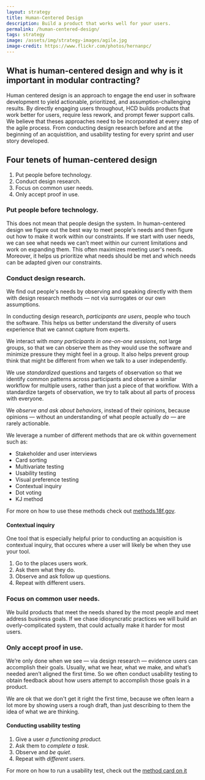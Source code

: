 ```yaml
---
layout: strategy
title: Human-Centered Design
description: Build a product that works well for your users.
permalink: /human-centered-design/
tags: strategy
image: /assets/img/strategy-images/agile.jpg
image-credit: https://www.flickr.com/photos/hernanpc/
---
```


## What is human-centered design and why is it important in modular contracting?

Human centered design is an approach to engage the end user in software development to yield actionable, prioritized, and assumption-challenging results. By directly engaging users throughout, HCD builds products that work better for users, require less rework, and prompt fewer support calls. We believe that theses approaches need to be incorporated at every step of the agile process. From conducting design research before and at the beginning of an acquistition, and usability testing for every sprint and user story developed.

## Four tenets of human-centered design
1. Put people before technology.
2. Conduct design research.
3. Focus on common user needs.
4. Only accept proof in use.

### Put people before technology.
This does not mean that people design the system. In human-centered design we figure out the best way to meet people's needs and then figure out how to make it work within our constraints. If we start with user needs, we can see what needs we can’t meet within our current limitations and work on expanding them. This often maximizes meeting user's needs. Moreover, it helps us prioritize what needs should be met and which needs can be adapted given our constraints.

### Conduct design research.
We find out people's needs by observing and speaking directly with them with design research methods — not via surrogates or our own assumptions.

In conducting design research, *participants are users*, people who touch the software. This helps us better understand the diversity of users experience that we cannot capture from experts. 

We interact with *many participants in one-on-one sessions*, not large groups, so that we can observe them as they would use the software and minimize pressure they might feel in a group. It also helps prevent group think that might be different from when we talk to a user independently.

We use *standardized* questions and targets of observation so that we identify common patterns across participants and observe a similar workflow for multiple users, rather than just a piece of that workflow. With a standardize targets of observation, we try to talk about all parts of process with everyone.

We *observe and ask about behaviors*, instead of their opinions, because opinions — without an understanding of what people actually _do_ — are rarely actionable.

We leverage a number of different methods that are ok within governement such as:

* Stakeholder and user interviews
* Card sorting
* Multivariate testing
* Usability testing
* Visual preference testing
* Contextual inquiry
* Dot voting
* KJ method

For more on how to use these methods check out [methods.18f.gov](methods.18f.gov).

#### Contextual inquiry
One tool that is especially helpful prior to conducting an acquisition is contextual inquiry, that occures where a user will likely be when they use your tool.

1. Go to the places users work.
2. Ask them what they do.
3. Observe and ask follow up questions.
4. Repeat with different users.

### Focus on common user needs.
We build products that meet the needs shared by the most people and meet address business goals. If we chase idiosyncratic practices we will build an overly-complicated system, that could actually make it harder for most users.

### Only accept proof in use.
We’re only done when we see — via design research — evidence users can accomplish their goals. Usually, what we hear, what we make, and what’s needed aren’t aligned the first time. So we often conduct usability testing to obtain feedback about how users attempt to accomplish those goals in a product. 

We are ok that we don't get it right the first time, because we often learn a lot more by showing users a rough draft, than just describing to them the idea of what we are thinking.

#### Conducting usability testing

1. Give a user *a functioning product.*
2. Ask them to *complete a task.*
3. Observe and *be quiet.*
4. Repeat with *different users.*

For more on how to run a usability test, check out the [method card on it](https://methods.18f.gov/validate/usability-testing/)











